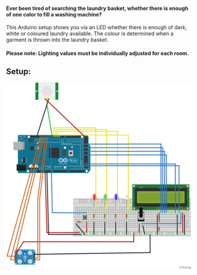 #### Ever been tired of searching the laundry basket, whether there is enough of one color to fill a washing machine?

This Arduino setup shows you via an LED whether there is enough of dark, white or coloured laundry available.
The colour is determined when a garment is thrown into the laundry basket.

#### Please note: Lighting values must be individually adjusted for each room.

## Setup:
![alt text](https://github.com/TouhKa/laundryManager/blob/master/fritzing/setup.png)

